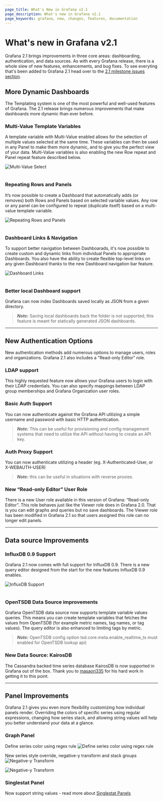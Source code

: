 ```yaml
---
page_title: What's New in Grafana v2.1
page_description: What's new in Grafana v2.1
page_keywords: grafana, new, changes, features, documentation
---
```


# What's new in Grafana v2.1

Grafana 2.1 brings improvements in three core areas: dashboarding, authentication, and data sources.
As with every Grafana release, there is a whole slew of new features, enhancements, and bug fixes. To see everyting
that's been added to Grafana 2.1 head over to the <a href="https://github.com/grafana/grafana/issues?page=4&q=milestone%3A2.1+is%3Aclosed" target="_blank">2.1 milestone issues section</a>.


## More Dynamic Dashboards
The Templating system is one of the most powerful and well-used features of Grafana.
The 2.1 release brings numerous improvements that make dashboards more dynamic than ever before.

### Multi-Value Template Variables
A template variable with Multi-Value enabled allows for the selection of multiple values selected at the
same time. These variables can then be used in any Panel to make them more dynamic, and to give you the perfect view of
your data. Multi-Value variables is also enabling the new Row repeat and Panel repeat feature described below.

![Multi-Value Select](/img/v2/multi-select.gif "Multi-Value Select")
<br/><br/>

### Repeating Rows and Panels
It’s now possible to create a Dashboard that automatically adds (or removes) both Rows and Panels based
on selected variable values. Any row or any panel can be configured to repeat (duplicate itself) based
on a multi-value template variable.</p>

![Repeating Rows and Panels](/img/v2/panel-row-repeat.gif "Repeating Rows and Panels")
<br/><br/>

### Dashboard Links & Navigation
To support better navigation between Dashboarads, it's now possible to create custom and dynamic links from individual
Panels to appropriate Dashboards. You also have the ability to create flexible top-level links on any
given Dashboard thanks to the new Dashboard navigation bar feature.

![Dashboard Links](/img/v2/panel-link.png "Dashboard Links")
<br/><br/>

### Better local Dashboard support
Grafana can now index Dashboards saved locally as JSON from a given directory.

> ***Note:*** Saving local dashboards back the folder is not supported; this feature is meant for statically generated JSON dashboards.

- - -

## New Authentication Options
New authentication methods add numerous options to manage users, roles and organizations.
Grafana 2.1 also includes a "Read-only Editor" role.

### LDAP support
This highly requested feature now allows your Grafana users to login with their LDAP credentials.
You can also specify mappings between LDAP group memberships and Grafana Organization user roles.

### Basic Auth Support
You can now authenticate against the Grafana API utilizing a simple username and password with basic HTTP authentication.

> ***Note:*** This can be useful for provisioning and config management systems that need
> to utilize the API without having to create an API key.


### Auth Proxy Support
You can now authenticate utilizing a header (eg. X-Authenticated-User, or X-WEBAUTH-USER)

> ***Note:*** this can be useful in situations with reverse proxies.


### New “Read-only Editor” User Role
There is a new User role available in this version of Grafana: “Read-only Editor”. This role behaves just
like the Viewer role does in Grafana 2.0.  That is you can edit graphs and queries but no save dashboards.
The Viewer role has been modified in Grafana 2.1 so that users assigned this role can no longer edit panels.

- - -

## Data source Improvements

### InfluxDB 0.9 Support
Grafana 2.1 now comes with full support for InfluxDB 0.9. There is a new query editor designed from the start
for the new features InfluxDB 0.9 enables.

![InfluxDB Support](/img/v2/influx-query.gif "InfluxDB Support")
<br/><br/>


### OpenTSDB Data Source improvements
Grafana OpenTSDB data source now supports template variable values queries. This means you can create
template variables that fetches the values from OpenTSDB (for example metric names, tag names, or tag values).
The query editor is also enhanced to limiting tags by metric.

> ***Note:*** OpenTSDB config option tsd.core.meta.enable_realtime_ts must enabled for OpenTSDB lookup api)

### New Data Source: KairosDB
The Cassandra backed time series database KairosDB is now supported in Grafana out of the box. Thank you to
<a href="https://github.com/masaori335" target="_blank">masaori335</a> for his hard work in getting it to this point.

- - -

## Panel Improvements

Grafana 2.1 gives you even more flexibility customizing how individual panels render.
Overriding the colors of specific series using regular expressions, changing how series stack,
and allowing string values will help you better understand your data at a glance.

### Graph Panel
Define series color using regex rule
![Define series color using regex rule  ](/img/v2/regex_color.gif "Define series color using regex rule  ")

New series style override, negative-y transform and stack groups
![Negative-y Transform](/img/v2/negative-y.png "Negative-y Transform")

![Negative-y Transform](/img/v2/negative-y-form.png "Negative-y Transform")

### Singlestat Panel
Now support string values - read more about [Singlestat Panels](../reference/singlestat.md)
